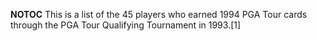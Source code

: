 __NOTOC__ This is a list of the 45 players who earned 1994 PGA Tour cards through the PGA Tour Qualifying Tournament in 1993.[1]
